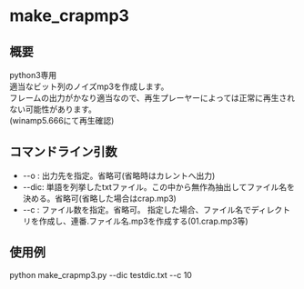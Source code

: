 make_crapmp3
============

概要
------------
python3専用  
適当なビット列のノイズmp3を作成します。  
フレームの出力がかなり適当なので、再生プレーヤーによっては正常に再生されない可能性があります。  
(winamp5.666にて再生確認)

コマンドライン引数
------------
* --o  : 出力先を指定。省略可(省略時はカレントへ出力)
* --dic: 単語を列挙したtxtファイル。この中から無作為抽出してファイル名を決める。省略可(省略した場合はcrap.mp3)
* --c  : ファイル数を指定。省略可。
指定した場合、ファイル名でディレクトリを作成し、連番.ファイル名.mp3を作成する(01.crap.mp3等)

使用例
------------
python make_crapmp3.py --dic testdic.txt --c 10

